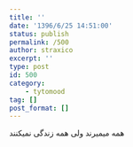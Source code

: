```yaml
---
title: ''
date: '1396/6/25 14:51:00'
status: publish
permalink: /500
author: straxico
excerpt: ''
type: post
id: 500
category:
    - tytomood
tag: []
post_format: []
---
```

همه میمیرند ولی همه زندگی نمیکنند